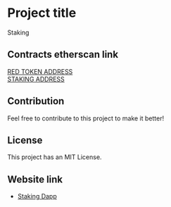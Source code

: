 # Project title

Staking 

## Contracts etherscan link
[RED TOKEN ADDRESS](https://sepolia.etherscan.io/address/0xecd0Eba51Fb95e8BE42eEE3489C157Ea91ed5965)  
[STAKING ADDRESS](https://sepolia.etherscan.io/address/0x743dbc4c850c44aa49416d582d06e68edf6b5781)

## Contribution

Feel free to contribute to this project to make it better!

## License

This project has an MIT License.

## Website link

- [Staking Dapp](https://redstaking.vercel.app/)
